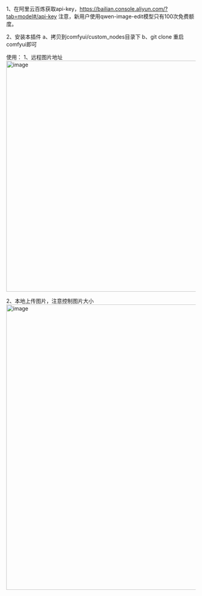 1、在阿里云百炼获取api-key，https://bailian.console.aliyun.com/?tab=model#/api-key
注意，新用户使用qwen-image-edit模型只有100次免费额度。

2、安装本插件
a、拷贝到comfyui/custom_nodes目录下
b、git clone 
重启comfyui即可


使用：
1、远程图片地址
<img width="1098" height="612" alt="image" src="https://github.com/user-attachments/assets/a3b36298-b3d6-4514-abc4-e225b32d1832" />


2、本地上传图片，注意控制图片大小
<img width="1515" height="756" alt="image" src="https://github.com/user-attachments/assets/4a973a72-b189-4952-be01-fdf64f72b566" />
